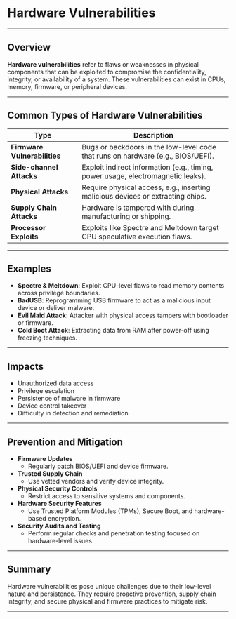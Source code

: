 # Hardware Vulnerabilities

---

## Overview

**Hardware vulnerabilities** refer to flaws or weaknesses in physical components that can be exploited to compromise the confidentiality, integrity, or availability of a system. These vulnerabilities can exist in CPUs, memory, firmware, or peripheral devices.

---

## Common Types of Hardware Vulnerabilities

| Type                        | Description |
|-----------------------------|-------------|
| **Firmware Vulnerabilities**| Bugs or backdoors in the low-level code that runs on hardware (e.g., BIOS/UEFI). |
| **Side-channel Attacks**    | Exploit indirect information (e.g., timing, power usage, electromagnetic leaks). |
| **Physical Attacks**        | Require physical access, e.g., inserting malicious devices or extracting chips. |
| **Supply Chain Attacks**    | Hardware is tampered with during manufacturing or shipping. |
| **Processor Exploits**      | Exploits like Spectre and Meltdown target CPU speculative execution flaws. |

---

## Examples

- **Spectre & Meltdown**: Exploit CPU-level flaws to read memory contents across privilege boundaries.
- **BadUSB**: Reprogramming USB firmware to act as a malicious input device or deliver malware.
- **Evil Maid Attack**: Attacker with physical access tampers with bootloader or firmware.
- **Cold Boot Attack**: Extracting data from RAM after power-off using freezing techniques.

---

## Impacts

- Unauthorized data access  
- Privilege escalation  
- Persistence of malware in firmware  
- Device control takeover  
- Difficulty in detection and remediation

---

## Prevention and Mitigation

- **Firmware Updates**  
  - Regularly patch BIOS/UEFI and device firmware.
- **Trusted Supply Chain**  
  - Use vetted vendors and verify device integrity.
- **Physical Security Controls**  
  - Restrict access to sensitive systems and components.
- **Hardware Security Features**  
  - Use Trusted Platform Modules (TPMs), Secure Boot, and hardware-based encryption.
- **Security Audits and Testing**  
  - Perform regular checks and penetration testing focused on hardware-level issues.

---

## Summary

Hardware vulnerabilities pose unique challenges due to their low-level nature and persistence. They require proactive prevention, supply chain integrity, and secure physical and firmware practices to mitigate risk.

---
